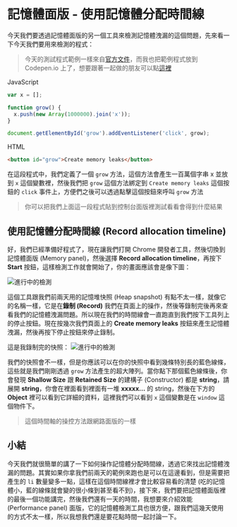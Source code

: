 # 記憶體面版 - 使用記憶體分配時間線
今天我們要透過記憶體面版的另一個工具來檢測記憶體洩漏的這個問題，先來看一下今天我們要用來檢測的程式：

> 今天的測試程式範例一樣來自[官方文件](https://developers.google.com/web/tools/chrome-devtools/memory-problems/)，而我也把範例程式放到 Codepen.io 上了，想要跟著一起做的朋友可以點[這裡](https://codepen.io/konekoya/pen/LeWVbO)

JavaScript
```js
var x = [];

function grow() {
  x.push(new Array(1000000).join('x'));
}

document.getElementById('grow').addEventListener('click', grow);
```

HTML
```html
<button id="grow">Create memory leaks</button>
```

在這段程式中，我們定義了一個 `grow` 方法，這個方法會產生一百萬個字串 x 並放到 `x` 這個變數裡，然後我們把 `grow` 這個方法綁定到 `Create memory leaks` 這個按鈕的 `click` 事件上，方便們之後可以透過點擊這個按鈕來呼叫 `grow` 方法

> 你可以把我們上面這一段程式貼到控制台面版裡測試看看會得到什麼結果


## 使用記憶體分配時間線 (Record allocation timeline)

好，我們已經準備好程式了，現在讓我們打開 Chrome 開發者工具，然後切換到記憶體面版 (Memory panel)，然後選擇 **Record allocation timeline**，再按下 **Start** 按鈕，這樣檢測工作就會開始了，你的畫面應該會是像下圖：

![進行中的檢測]()

這個工具跟我們前兩天用的記憶堆快照 (Heap snapshot) 有點不太一樣，就像它的名稱一樣，它是在**錄制 (Record)** 我們在頁面上的操作，然後等錄制完後再來查看我們的記憶體洩漏問題。所以現在我們的時間線會一直跑直到我們按下工具列上的停止按鈕。現在按幾次我們頁面上的 **Create memory leaks** 按鈕來產生記憶體洩漏，然後再按下停止按鈕來停止錄制。

這是我錄制完的快照：
![進行中的檢測]()

我們的快照會不一樣，但是你應該可以在你的快照中看到幾條特別長的藍色線條，這些就是我們剛剛透過 `grow` 方法產生的超大陣列。當你點下那個藍色線條後，你會發現 **Shallow Size** 跟 **Retained Size** 的建構子 (Constructor) 都是 **string**，請展開 **string**，你會在裡面看到裡面有一堆 **xxxxx...** 的 string，然後在下方的 **Object** 裡可以看到它詳細的資料，這裡我們可以看到 `x` 這個變數是在 `window` 這個物件下。

> 這個時間軸的操控方法跟網路面版的一樣

## 小結
今天我們就很簡單的講了一下如何操作記憶體分配時間線，透過它來找出記憶體洩漏的問題。其實如果你拿我們前兩天的範例來跑也是可以在這邊看到，但是需要把產生的 `li` 數量變多一點，這樣在這個時間線裡才會比較容易看的清楚 (吃的記憶體小，藍的線條就會變的很小條到甚至看不到)，接下來，我們要把記憶體面版裡的最後一個功能講完，然後我們還有一天的時間，我想要來介紹效能 (Performance panel) 面版，它的記憶體檢測工具也很方便，跟我們這幾天使用的方式不太一樣，所以我想我們還是要花點時間一起討論一下。


